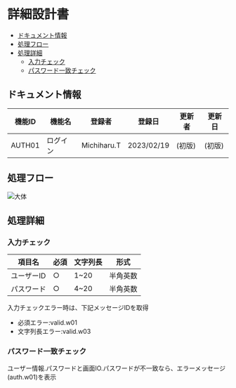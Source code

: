 # 詳細設計書
- [ドキュメント情報](#ドキュメント情報)
- [処理フロー](#処理フロー)
- [処理詳細](#処理詳細)
  - [入力チェック](#入力チェック)
  - [パスワード一致チェック](#パスワード一致チェック)

## ドキュメント情報
|機能ID|機能名|登録者|登録日|更新者|更新日|
|---|---|---|---|---|---|
|AUTH01|ログイン|Michiharu.T|2023/02/19|(初版)|(初版)|

## 処理フロー
![大体](test.svg)

## 処理詳細
### 入力チェック
|項目名|必須|文字列長|形式|
|---|---|---|---|
|ユーザーID|○|1~20|半角英数|
|パスワード|○|4~20|半角英数|

入力チェックエラー時は、下記メッセージIDを取得
* 必須エラー:valid.w01
* 文字列長エラー:valid.w03
### パスワード一致チェック
ユーザー情報.パスワードと画面IO.パスワードが不一致なら、エラーメッセージ(auth.w01)を表示